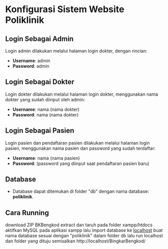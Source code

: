 # Konfigurasi Sistem Website Poliklinik

## Login Sebagai Admin
Login admin dilakukan melalui halaman login dokter, dengan rincian:
- **Username**: admin
- **Password**: admin

## Login Sebagai Dokter
Login dokter dilakukan melalui halaman login dokter, menggunakan nama dokter yang sudah diinput oleh admin:
- **Username**: nama (nama dokter)
- **Password**: nama (nama dokter)

## Login Sebagai Pasien
Login pasien dan pendaftaran pasien dilakukan melalui halaman login pasien, menggunakan nama pasien dan password yang sudah terdaftar:
- **Username**: nama (nama pasien)
- **Password**: (password yang diinput saat pendaftaran pasien baru)

## Database
- Database dapat ditemukan di folder "db" dengan nama database: **poliklinik**.

## Cara Running
download ZIP BKBengkod
extract dan taruh pada folder xampp/htdocs
aktifkan MySQL pada aplikasi xampp 
lalu import database ke [localhost](http://localhost/phpmyadmin) 
buat nama database sesuai dengan "poliklinik" dalam folder db
lalu run localhost dan folder yang dituju semisalkan http://localhost/BingkarBengkod/
